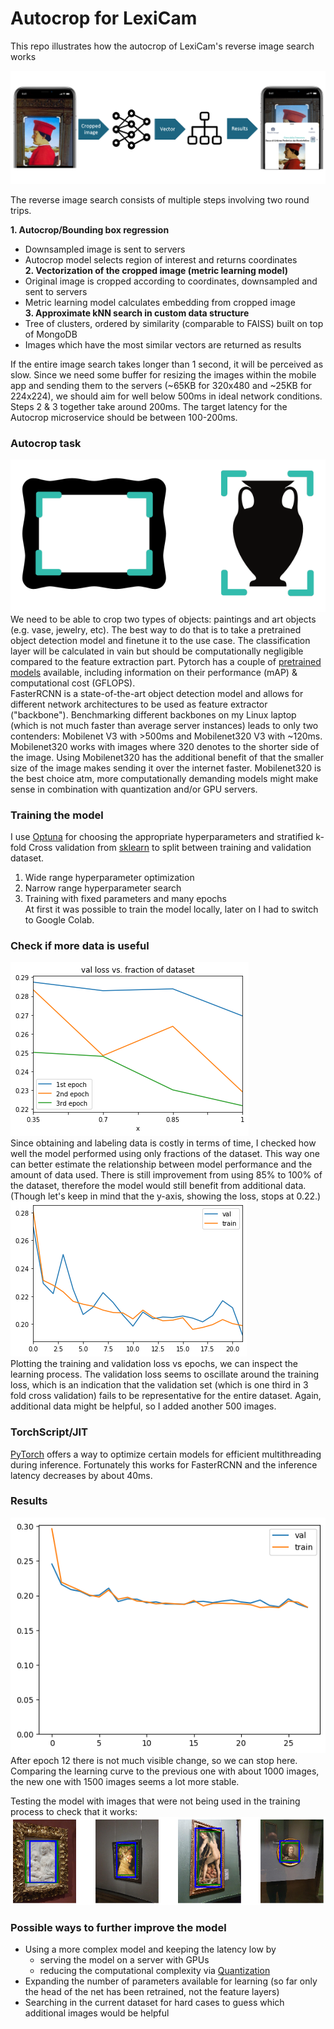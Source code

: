 # Autocrop for LexiCam
This repo illustrates how the autocrop of LexiCam's reverse image search works

![Illustration of algorithm](/algo_illustration.png "Reverse image search")

The reverse image search consists of multiple steps involving two round trips.

**1. Autocrop/Bounding box regression**
  + Downsampled image is sent to servers
  + Autocrop model selects region of interest and returns coordinates  
**2. Vectorization of the cropped image (metric learning model)**
  + Original image is cropped according to coordinates, downsampled and sent to servers
  + Metric learning model calculates embedding from cropped image  
**3. Approximate kNN search in custom data structure**
  + Tree of clusters, ordered by similarity (comparable to FAISS) built on top of MongoDB
  + Images which have the most similar vectors are returned as results
  
If the entire image search takes longer than 1 second, it will be perceived as slow. Since we need some buffer for resizing the images within the mobile app and sending them to the servers (~65KB for 320x480 and ~25KB for 224x224), we should aim for well below 500ms in ideal network conditions. Steps 2 & 3 together take around 200ms. The target latency for the Autocrop microservice should be between 100-200ms.

### Autocrop task 
![Crop illustration](/crop_illustration_small.png)  
We need to be able to crop two types of objects: paintings and art objects (e.g. vase, jewelry, etc).
The best way to do that is to take a pretrained object detection model and finetune it to the use case. The classification layer will be calculated in vain but should be computationally negligible compared to the feature extraction part. Pytorch has a couple of [pretrained models](https://pytorch.org/vision/stable/models.html#object-detection) available, including information on their performance (mAP) & computational cost (GFLOPS).  
FasterRCNN is a state-of-the-art object detection model and allows for different network architectures to be used as feature extractor ("backbone"). Benchmarking different backbones on my Linux laptop (which is not much faster than average server instances) leads to only two contenders: Mobilenet V3 with >500ms and Mobilenet320 V3 with ~120ms. Mobilenet320 works with images where 320 denotes to the shorter side of the image. Using Mobilenet320 has the additional benefit of that the smaller size of the image makes sending it over the internet faster. Mobilenet320 is the best choice atm, more computationally demanding models might make sense in combination with quantization and/or GPU servers.

### Training the model
I use [Optuna](https://optuna.org/) for choosing the appropriate hyperparameters and stratified k-fold Cross validation from [sklearn](https://scikit-learn.org/stable/modules/generated/sklearn.model_selection.StratifiedKFold.html#sklearn.model_selection.StratifiedKFold) to split between training and validation dataset.
1. Wide range hyperparameter optimization
2. Narrow range hyperparameter search
3. Training with fixed parameters and many epochs  
At first it was possible to train the model locally, later on I had to switch to Google Colab.

### Check if more data is useful
![graph to test if more data is needed](/test_more_data_needed_1050images.png)  
Since obtaining and labeling data is costly in terms of time, I checked how well the model performed using only fractions of the dataset. This way one can better estimate the relationship between model performance and the amount of data used. There is still improvement from using 85% to 100% of the dataset, therefore the model would still benefit from additional data. (Though let's keep in mind that the y-axis, showing the loss, stops at 0.22.)  
![learning curve](/fastercnnmobile320_1050images_22epochs_3pred.png)  
Plotting the training and validation loss vs epochs, we can inspect the learning process. The validation loss seems to oscillate around the training loss, which is an indication that the validation set (which is one third in 3 fold cross validation) fails to be representative for the entire dataset. Again, additional data might be helpful, so I added another 500 images.

### TorchScript/JIT
[PyTorch](https://pytorch.org/docs/stable/notes/cpu_threading_torchscript_inference.html) offers a way to optimize certain models for efficient multithreading during inference. Fortunately this works for FasterRCNN and the inference latency decreases by about 40ms.

### Results
![Final training curve](/last_training.png)  
After epoch 12 there is not much visible change, so we can stop here. Comparing the learning curve to the previous one with about 1000 images, the new one with 1500 images seems a lot more stable.
  
Testing the model with images that were not being used in the training process to check that it works:
![Test set illustration](/test_set.png)

### Possible ways to further improve the model
+ Using a more complex model and keeping the latency low by
  + serving the model on a server with GPUs
  + reducing the computational complexity via [Quantization](https://pytorch.org/docs/stable/quantization.html) 	
+ Expanding the number of parameters available for learning (so far only the head of the net has been retrained, not the feature layers)
+ Searching in the current dataset for hard cases to guess which additional images would be helpful


